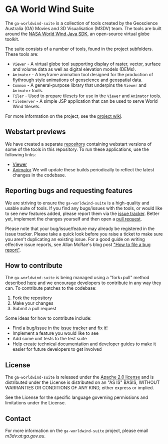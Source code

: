 # GA World Wind Suite #

The `ga-worldwind-suite` is a collection of tools created by the Geoscience Australia (GA) Movies and 3D Visualisation (M3DV) team. The tools are built around the [NASA World Wind Java SDK](http://worldwind.arc.nasa.gov/java/"), an open-source virtual globe toolkit.

The suite consists of a number of tools, found in the project subfolders. These tools are:

* `Viewer` - A virtual globe tool supporting display of raster, vector, surface and volume data as well as digital elevation models (DEMs).
* `Animator` - A keyframe animation tool designed for the production of flythrough style animations of geoscience and geospatial data.
* `Common` - A general-purpose library that underpins the `Viewer` and `Animator` tools.
* `Tiler` - Used to prepare tilesets for use in the `Viewer` and `Animator` tools.
* `TileServer` - A simple JSP application that can be used to serve World Wind tilesets.

For more information on the project, see the [project wiki](https://github.com/ga-m3dv/ga-worldwind-suite/wiki).

## Webstart previews ##
We have created a separate [repository](https://github.com/ga-m3dv/ga-worldwind-webstart) containing webstart versions of some of the tools in this repository. To run these applications, use the following links:
* [Viewer](https://raw.github.com/ga-m3dv/ga-worldwind-webstart/master/Webstart/jnlp/viewer.jnlp)
* [Animator](https://raw.github.com/ga-m3dv/ga-worldwind-webstart/master/Webstart/jnlp/animator.jnlp)
We will update these builds periodically to reflect the latest changes in the codebase.

## Reporting bugs and requesting features ##
We are striving to ensure the `ga-worldwind-suite` is a high-quality and usable suite of tools. If you find any bugs/issues with the tools, or would like to see new features added, please report them via the [issue tracker](https://github.com/ga-m3dv/ga-worldwind-suite/issues). Better yet, implement the changes yourself and then open a [pull request](http://help.github.com/send-pull-requests/).

Please note that your bug/issue/feature may already be registered in the issue tracker. Please take a quick look before you raise a ticket to make sure you aren't duplicating an existing issue. For a good guide on writing effective issue reports, see Allan McRae's blog post ["How to file a bug report"](http://allanmcrae.com/2011/05/how-to-file-a-bug-report/).

## How to contribute ##
The `ga-worldwind-suite` is being managed using a "fork+pull" method described [here](http://help.github.com/fork-a-repo/) and we encourage developers to contribute in any way they can. To contribute patches to the codebase:

1. Fork the repository
2. Make your changes
3. Submit a pull request

Some ideas for how to contribute include:

* Find a bug/issue in the [issue tracker](https://github.com/ga-m3dv/ga-worldwind-suite/issues) and fix it!
* Implement a feature you would like to see
* Add some unit tests to the test suite
* Help create technical documentation and developer guides to make it easier for future developers to get involved

## License ##
The `ga-worldwind-suite` is released under the [Apache 2.0 license](http://www.apache.org/licenses/LICENSE-2.0.html) and is distributed under the License is distributed on an "AS IS" BASIS, WITHOUT WARRANTIES OR CONDITIONS OF ANY KIND, either express or implied.

See the License for the specific language governing permissions and limitations under the License.

## Contact ##
For more information on the `ga-worldwind-suite` project, please email *m3dv:at:ga.gov.au*.